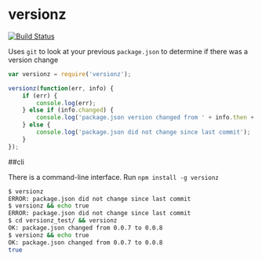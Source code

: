 # versionz
[![Build Status](https://travis-ci.org/aeoliant/versionz.svg?branch=master)](https://travis-ci.org/aeoliant/versionz)

Uses `git` to look at your previous `package.json` to determine if there was a version change

```js
var versionz = require('versionz');

versionz(function(err, info) {
	if (err) {
		console.log(err);
	} else if (info.changed) {
		console.log('package.json version changed from ' + info.then + ' to ' + info.now + ' last commit');
	} else {
		console.log('package.json did not change since last commit');
	}
});
```

##cli

There is a command-line interface. Run `npm install -g versionz`

```bash
$ versionz
ERROR: package.json did not change since last commit
$ versionz && echo true
ERROR: package.json did not change since last commit
$ cd versionz_test/ && versionz
OK: package.json changed from 0.0.7 to 0.0.8
$ versionz && echo true
OK: package.json changed from 0.0.7 to 0.0.8
true
```
